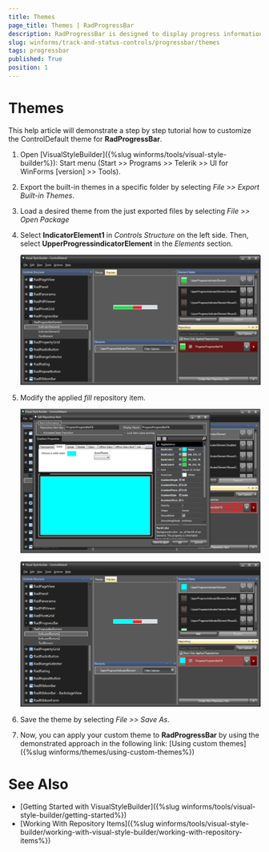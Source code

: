 ```yaml
---
title: Themes
page_title: Themes | RadProgressBar
description: RadProgressBar is designed to display progress information to the user during a long-running operation.  
slug: winforms/track-and-status-controls/progressbar/themes
tags: progressbar
published: True
position: 1 
---
```


# Themes

This help article will demonstrate a step by step tutorial how to customize the ControlDefault theme for **RadProgressBar**. 

1. Open [VisualStyleBuilder]({%slug winforms/tools/visual-style-builder%}): Start menu (Start >> Programs >> Telerik >> UI for WinForms [version] >> Tools).

1. Export the built-in themes in a specific folder by selecting *File >> Export Built-in Themes*.

1. Load a desired theme from the just exported files by selecting *File >> Open Package*

1. Select **IndicatorElement1** in *Controls Structure* on the left side. Then, select **UpperProgressindicatorElement** in the *Elements* section.

	![progressbar-customizing-appearance-themes 001](images/progressbar-customizing-appearance-themes001.png)

1. Modify the applied *fill* repository item. 

	![progressbar-customizing-appearance-themes 002](images/progressbar-customizing-appearance-themes002.png)
	
	![progressbar-customizing-appearance-themes 003](images/progressbar-customizing-appearance-themes003.png)

1. Save the theme by selecting *File >> Save As*.

1. Now, you can apply your custom theme to **RadProgressBar** by using the demonstrated approach in the following link: [Using custom themes]({%slug winforms/themes/using-custom-themes%})

# See Also 

* [Getting Started with VisualStyleBuilder]({%slug winforms/tools/visual-style-builder/getting-started%})
* [Working With Repository Items]({%slug winforms/tools/visual-style-builder/working-with-visual-style-builder/working-with-repository-items%})